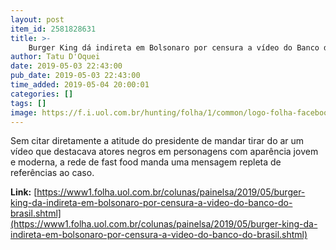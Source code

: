 ```yaml
---
layout: post
item_id: 2581828631
title: >-
    Burger King dá indireta em Bolsonaro por censura a vídeo do Banco do Brasil
author: Tatu D'Oquei
date: 2019-05-03 22:43:00
pub_date: 2019-05-03 22:43:00
time_added: 2019-05-04 20:00:01
categories: []
tags: []
image: https://f.i.uol.com.br/hunting/folha/1/common/logo-folha-facebook.jpg
---
```


Sem citar diretamente a atitude do presidente de mandar tirar do ar um vídeo que destacava atores negros em personagens com aparência jovem e moderna, a rede de fast food manda uma mensagem repleta de referências ao caso.

**Link:** [https://www1.folha.uol.com.br/colunas/painelsa/2019/05/burger-king-da-indireta-em-bolsonaro-por-censura-a-video-do-banco-do-brasil.shtml](https://www1.folha.uol.com.br/colunas/painelsa/2019/05/burger-king-da-indireta-em-bolsonaro-por-censura-a-video-do-banco-do-brasil.shtml)

